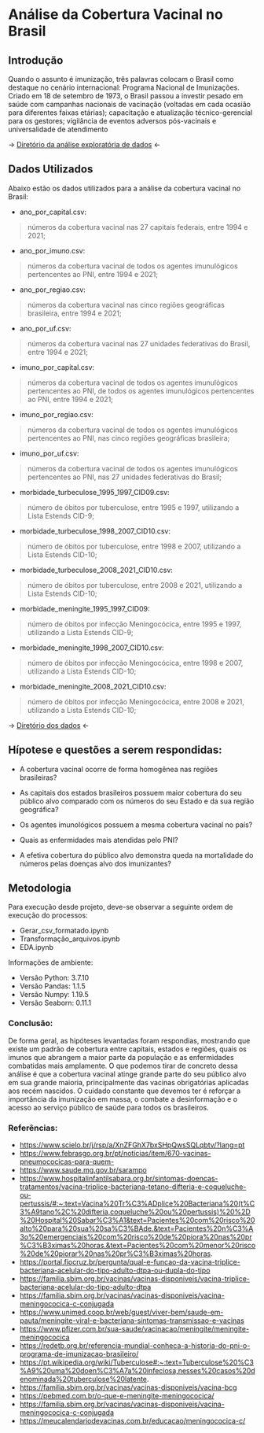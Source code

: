 
# Análise da Cobertura Vacinal no Brasil


## Introdução
Quando o assunto é imunização, três palavras colocam o Brasil como destaque no cenário internacional: Programa Nacional de Imunizações. Criado em 18 de setembro de 1973, o Brasil passou a investir pesado em saúde com campanhas nacionais de vacinação (voltadas em cada ocasião para diferentes faixas etárias); capacitação e atualização técnico-gerencial para os gestores; vigilância de eventos adversos pós-vacinais e universalidade de atendimento

-> [Diretório da análise exploratória de dados](https://github.com/LucasAlbFar/Cobertura_Vacinal_BR/blob/main/notebooks/EDA.ipynb) <-


## Dados Utilizados
Abaixo estão os dados utilizados para a análise da cobertura vacinal no Brasil:

* ano_por_capital.csv:
>números da cobertura vacinal nas 27 capitais federais, entre 1994 e 2021;

* ano_por_imuno.csv:
>números da cobertura vacinal de todos os agentes imunulógicos pertencentes ao PNI, entre 1994 e 2021;


* ano_por_regiao.csv:
>números da cobertura vacinal nas cinco regiões geográficas brasileira, entre 1994 e 2021;

* ano_por_uf.csv:
>números da cobertura vacinal nas 27 unidades federativas do Brasil, entre 1994 e 2021;

* imuno_por_capital.csv:
>números da cobertura vacinal de todos os agentes imunulógicos pertencentes ao PNI, de todos os agentes imunulógicos pertencentes ao PNI, entre 1994 e 2021;

* imuno_por_regiao.csv:
>números da cobertura vacinal de todos os agentes imunulógicos pertencentes ao PNI, nas cinco regiões geográficas brasileira; 

* imuno_por_uf.csv:
>números da cobertura vacinal de todos os agentes imunulógicos pertencentes ao PNI, nas 27 unidades federativas do Brasil;

* morbidade_turbeculose_1995_1997_CID09.csv:
>número de óbitos por tuberculose, entre 1995 e 1997, utilizando a Lista Estends CID-9;

* morbidade_turbeculose_1998_2007_CID10.csv:
>número de óbitos por tuberculose, entre 1998 e 2007, utilizando a Lista Estends CID-10;

* morbidade_turbeculose_2008_2021_CID10.csv:
>número de óbitos por tuberculose, entre 2008 e 2021, utilizando a Lista Estends CID-10; 

* morbidade_meningite_1995_1997_CID09:
>número de óbitos por infecção Meningocócica, entre 1995 e 1997, utilizando a Lista Estends CID-9;

* morbidade_meningite_1998_2007_CID10.csv:
>número de óbitos por infecção Meningocócica, entre 1998 e 2007, utilizando a Lista Estends CID-10;

* morbidade_meningite_2008_2021_CID10.csv:
>número de óbitos por infecção Meningocócica, entre 2008 e 2021, utilizando a Lista Estends CID-10;

-> [Diretório dos dados](https://github.com/LucasAlbFar/Cobertura_Vacinal_BR/tree/main/content) <-


## Hípotese e questões a serem respondidas:
* A cobertura vacinal ocorre de forma homogênea nas regiões brasileiras?

* As capitais dos estados brasileiros possuem maior cobertura do seu público alvo comparado com os números do seu Estado e da sua região geográfica?

* Os agentes imunológicos possuem a mesma cobertura vacinal no país?

* Quais as enfermidades mais atendidas pelo PNI?

* A efetiva cobertura do público alvo demonstra queda na mortalidade do números pelas doenças alvo dos imunizantes?

## Metodologia
Para execução desde projeto, deve-se observar a seguinte ordem de execução do processos:
* Gerar_csv_formatado.ipynb
* Transformação_arquivos.ipynb
* EDA.ipynb

Informações de ambiente:
* Versão Python: 3.7.10
* Versão Pandas: 1.1.5
* Versão Numpy: 1.19.5
* Versão Seaborn: 0.11.1

### Conclusão:
De forma geral, as hipóteses levantadas foram respondias, mostrando que existe um padrão de cobertura entre capitais, estados e regiões, quais os imunos que abrangem a maior parte da população e as enfermidades combatidas mais amplamente. O que podemos tirar de concreto dessa análise é que a cobertura vacinal atinge grande parte do seu público alvo em sua grande maioria, principalmente das vacinas obrigatórias aplicadas aos recém nascidos. O cuidado constante que devemos ter é reforçar a importância da imunização em massa, o combate a desinformação e o acesso ao serviço público de saúde para todos os brasileiros.

### Referências:
- https://www.scielo.br/j/rsp/a/XnZFGhX7bxSHpQwsSQLqbtv/?lang=pt
- https://www.febrasgo.org.br/pt/noticias/item/670-vacinas-pneumococicas-para-quem-
- https://www.saude.mg.gov.br/sarampo
- https://www.hospitalinfantilsabara.org.br/sintomas-doencas-tratamentos/vacina-triplice-bacteriana-tetano-difteria-e-coqueluche-ou-pertussis/#:~:text=Vacina%20Tr%C3%ADplice%20Bacteriana%20(t%C3%A9tano%2C%20difteria,coqueluche%20ou%20pertussis)%20%2D%20Hospital%20Sabar%C3%A1&text=Pacientes%20com%20risco%20alto%20para%20sua%20sa%C3%BAde.&text=Pacientes%20n%C3%A3o%20emergenciais%20com%20risco%20de%20piora%20nas%20pr%C3%B3ximas%20horas.&text=Pacientes%20com%20menor%20risco%20de%20piorar%20nas%20pr%C3%B3ximas%20horas.
- https://portal.fiocruz.br/pergunta/qual-e-funcao-da-vacina-triplice-bacteriana-acelular-do-tipo-adulto-dtpa-ou-dupla-do-tipo
- https://familia.sbim.org.br/vacinas/vacinas-disponiveis/vacina-triplice-bacteriana-acelular-do-tipo-adulto-dtpa
- https://familia.sbim.org.br/vacinas/vacinas-disponiveis/vacina-meningococica-c-conjugada
- https://www.unimed.coop.br/web/guest/viver-bem/saude-em-pauta/meningite-viral-e-bacteriana-sintomas-transmissao-e-vacinas
- https://www.pfizer.com.br/sua-saude/vacinacao/meningite/meningite-meningococica
- https://redetb.org.br/referencia-mundial-conheca-a-historia-do-pni-o-programa-de-imunizacao-brasileiro/
- https://pt.wikipedia.org/wiki/Tuberculose#:~:text=Tuberculose%20%C3%A9%20uma%20doen%C3%A7a%20infeciosa,nesses%20casos%20denominada%20tuberculose%20latente.
- https://familia.sbim.org.br/vacinas/vacinas-disponiveis/vacina-bcg
- https://pebmed.com.br/o-que-e-meningite-meningococica/
- https://familia.sbim.org.br/vacinas/vacinas-disponiveis/vacina-meningococica-c-conjugada
- https://meucalendariodevacinas.com.br/educacao/meningococica-c/

